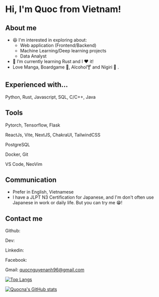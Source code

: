 # Hi, I'm Quoc from Vietnam!

## About me
- :satisfied: I'm interested in exploring about:
  * Web application (Frontend/Backend)
  * Machine Learning/Deep learning projects
  * Data Analyst
- 🌱 I’m currently learning Rust and I :heart: it!
- Love Manga, Boardgame 🎲, Alcohol🍸 and Nigiri 🍣 .

## Experienced with...
Python, Rust, Javascript, SQL, C/C++, Java

## Tools
Pytorch, Tensorflow, Flask

ReactJs, Vite, NextJS, ChakraUI, TailwindCSS

PostgreSQL

Docker, Git

VS Code, NeoVim

## Communication
- Prefer in English, Vietnamese
- I have a JLPT N3 Certification for Japanese, and I'm don't often use Japanese in work or daily life. But you can try me :grin:!

## Contact me
Github:

Dev:

Linkedin:

Facebook:

Gmail: quocnguyenanh96@gmail.com

[![Top Langs](https://github-readme-stats.vercel.app/api/top-langs/?username=naquoc&layout=compact&theme=dracula)](https://github.com/anuraghazra/github-readme-stats)

[![Quocna's GitHub stats](https://github-readme-stats.vercel.app/api?username=naquoc&count_private=true&show_icons=true&theme=dracula&hide=prs,issues)](https://github.com/anuraghazra/github-readme-stats)

<!--
**naquoc/naquoc** is a ✨ _special_ ✨ repository because its `README.md` (this file) appears on your GitHub profile.

Here are some ideas to get you started:

- 🔭 I’m currently working on ...
- 🌱 I’m currently learning ...
- 👯 I’m looking to collaborate on ...
- 🤔 I’m looking for help with ...
- 💬 Ask me about ...
- 📫 How to reach me: ...
- 😄 Pronouns: ...
- ⚡ Fun fact: ...
-->
